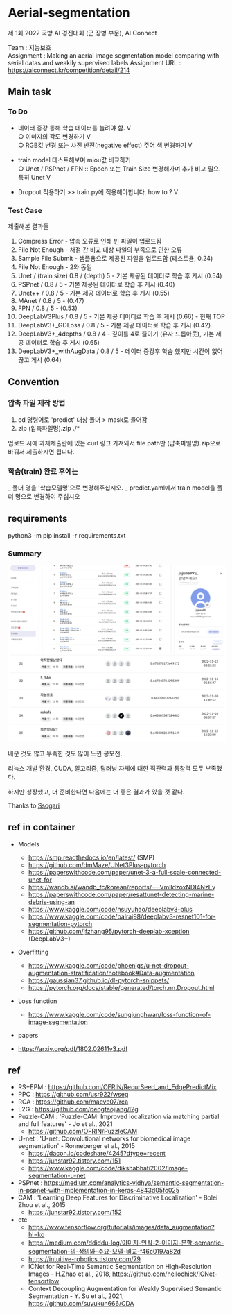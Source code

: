 # Aerial-segmentation
 제 1회 2022 국방 AI 경진대회 (군 장병 부문), AI Connect

Team : 지능보호 <br/>
Assignment : Making an aerial image segmentation model comparing with serial datas and weakily supervised labels 
Assignment URL : https://aiconnect.kr/competition/detail/214

## Main task
### To Do
 - 데이터 증강 통해 학습 데이터를 늘려야 함. V <br/>
  ○ 이미지의 각도 변경하기 V <br/>
  ○ RGB값 변경 또는 사진 반전(negative effect) 주어 색 변경하기 V <br/>
  
 - train model 테스트해보며 miou값 비교하기 <br/>
  ○ Unet / PSPnet / FPN :: Epoch 또는 Train Size 변경해가며 추가 비교 필요. 특히 Unet V
  
 - Dropout 적용하기 >> train.py에 적용해야합니다. how to ? V

### Test Case
  제출해본 결과들 
 1. Compress Error - 압축 오류로 인해 빈 파일이 업로드됨
 2. File Not Enough - 채점 간 비교 대상 파일의 부족으로 인한 오류
 3. Sample File Submit - 샘플용으로 제공된 파일을 업로드함 (테스트용, 0.24)
 4. File Not Enough - 2와 동일
 5. Unet / (train size) 0.8 / (depth) 5 - 기본 제공된 데이터로 학습 후 게시 (0.54)
 6. PSPnet / 0.8 / 5 - 기본 제공된 데이터로 학습 후 게시 (0.40)
 7. Unet++ / 0.8 / 5 - 기본 제공 데이터로 학습 후 게시 (0.55)
 8. MAnet / 0.8 / 5 - (0.47)
 9. FPN / 0.8 / 5 - (0.53)
 10. DeepLabV3Plus / 0.8 / 5 - 기본 제공 데이터로 학습 후 게시 (0.66) - 현재 TOP
 11. DeepLabV3+_GDLoss / 0.8 / 5 - 기본 제공 데이터로 학습 후 게시 (0.42)
 12. DeepLabV3+_4depths / 0.8 / 4 - 깊이를 4로 줄이기 (유사 드롭아웃), 기본 제공 데이터로 학습 후 게시 (0.65)
 13. DeepLabV3+_withAugData / 0.8 / 5 - 데이터 증강후 학습 했지만 시간이 없어 끊고 게시 (0.64)
 
## Convention 
### 압축 파일 제작 방법
1. cd 명령어로 'predict' 대상 폴더 > mask로 들어감
2. zip (압축파일명).zip ./*

업로드 시에 과제제출란에 있는 curl 링크 가져와서
file path만 (압축파일명).zip으로 바꿔서 제출하시면 됩니다.

### 학습(train) 완료 후에는 
 _ 폴더 명을 '학습모델명'으로 변경해주십시오.
 _ predict.yaml에서 train model을 폴더 명으로 변경하여 주십시오

## requirements
python3 -m pip install -r requirements.txt

### Summary
<img src="/images/Public 순위.png"></img><br/>
<img src="/images/제출 결과.png"></img>

배운 것도 많고 부족한 것도 많이 느낀 공모전.

리눅스 개발 환경, CUDA, 알고리즘, 딥러닝 자체에 대한 직관력과 통찰력 모두 부족했다.

하지만 성장했고, 더 준비한다면 다음에는 더 좋은 결과가 있을 것 같다.

Thanks to [Ssogari](https://github.com/ssogari-dev)

## ref in container
 - Models
   - https://smp.readthedocs.io/en/latest/ (SMP)
   - https://github.com/dmMaze/UNet3Plus-pytorch
   - https://paperswithcode.com/paper/unet-3-a-full-scale-connected-unet-for
   - https://wandb.ai/wandb_fc/korean/reports/---VmlldzoxNDI4NzEy
   - https://paperswithcode.com/paper/resattunet-detecting-marine-debris-using-an
   - https://www.kaggle.com/code/hsuyuhao/deeplabv3-plus
   - https://www.kaggle.com/code/balraj98/deeplabv3-resnet101-for-segmentation-pytorch
   - https://github.com/jfzhang95/pytorch-deeplab-xception (DeepLabV3+)
 
- Overfitting
   - https://www.kaggle.com/code/phoenigs/u-net-dropout-augmentation-stratification/notebook#Data-augmentation
   - https://gaussian37.github.io/dl-pytorch-snippets/
   - https://pytorch.org/docs/stable/generated/torch.nn.Dropout.html
 
 - Loss function
    - https://www.kaggle.com/code/sungjunghwan/loss-function-of-image-segmentation
  
  - papers
   -  https://arxiv.org/pdf/1802.02611v3.pdf

## ref
- RS+EPM : https://github.com/OFRIN/RecurSeed_and_EdgePredictMix
- PPC : https://github.com/usr922/wseg
- RCA : https://github.com/maeve07/rca
- L2G : https://github.com/pengtaojiang/l2g
- Puzzle-CAM : 'Puzzle-CAM: Improved localization via matching partial and full features' - Jo et al., 2021
  - https://github.com/OFRIN/PuzzleCAM
- U-net : 'U-net: Convolutional networks for biomedical image segmentation' - Ronneberger et al., 2015 
  - https://dacon.io/codeshare/4245?dtype=recent
  - https://junstar92.tistory.com/151
  - https://www.kaggle.com/code/dikshabhati2002/image-segmentation-u-net
- PSPnet : https://medium.com/analytics-vidhya/semantic-segmentation-in-pspnet-with-implementation-in-keras-4843d05fc025
- CAM : 'Learning Deep Features for Discriminative Localization' - Bolei Zhou et al., 2015
  - https://junstar92.tistory.com/152
- etc
  - https://www.tensorflow.org/tutorials/images/data_augmentation?hl=ko
  - https://medium.com/ddiddu-log/이미지-인식-2-이미지-분할-semantic-segmentation-의-정의와-주요-모델-비교-f46c0197a82d
  - https://intuitive-robotics.tistory.com/79
  - ICNet for Real-Time Semantic Segmentation on High-Resolution Images - H.Zhao et al., 2018, https://github.com/hellochick/ICNet-tensorflow
  - Context Decoupling Augmentation for Weakly Supervised Semantic Segmentation - Y. Su et al., 2021, https://github.com/suyukun666/CDA
